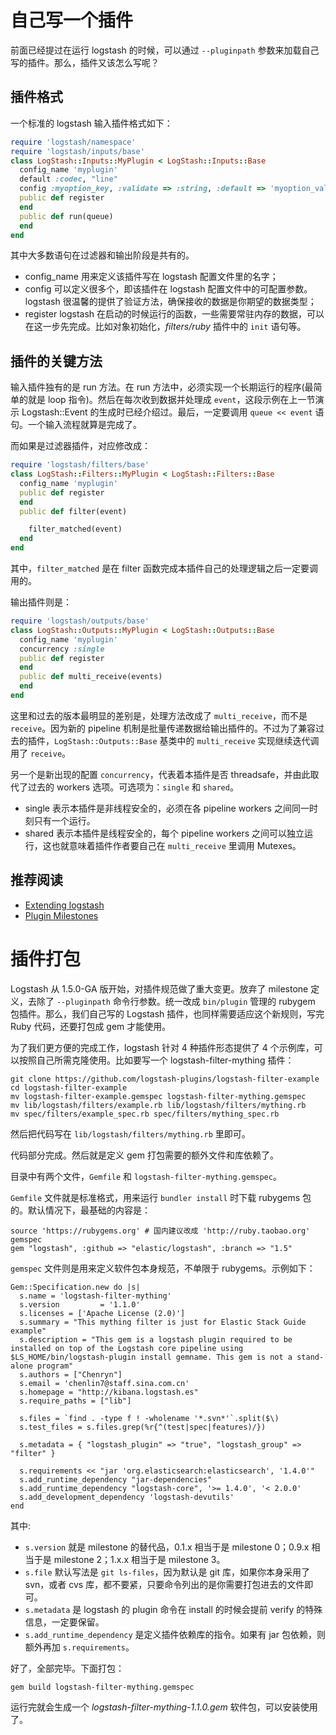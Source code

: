 # 自己写一个插件

前面已经提过在运行 logstash 的时候，可以通过 `--pluginpath` 参数来加载自己写的插件。那么，插件又该怎么写呢？

## 插件格式

一个标准的 logstash 输入插件格式如下：

```ruby
require 'logstash/namespace'
require 'logstash/inputs/base'
class LogStash::Inputs::MyPlugin < LogStash::Inputs::Base
  config_name 'myplugin'
  default :codec, "line"
  config :myoption_key, :validate => :string, :default => 'myoption_value'
  public def register
  end
  public def run(queue)
  end
end
```

其中大多数语句在过滤器和输出阶段是共有的。

* config\_name 用来定义该插件写在 logstash 配置文件里的名字；
* config 可以定义很多个，即该插件在 logstash 配置文件中的可配置参数。logstash 很温馨的提供了验证方法，确保接收的数据是你期望的数据类型；
* register logstash 在启动的时候运行的函数，一些需要常驻内存的数据，可以在这一步先完成。比如对象初始化，*filters/ruby* 插件中的 `init` 语句等。

## 插件的关键方法

输入插件独有的是 run 方法。在 run 方法中，必须实现一个长期运行的程序(最简单的就是 loop 指令)。然后在每次收到数据并处理成 `event`，这段示例在上一节演示 Logstash::Event 的生成时已经介绍过。最后，一定要调用 `queue << event` 语句。一个输入流程就算是完成了。

而如果是过滤器插件，对应修改成：

```ruby
require 'logstash/filters/base'
class LogStash::Filters::MyPlugin < LogStash::Filters::Base
  config_name 'myplugin'
  public def register
  end
  public def filter(event)

    filter_matched(event)
  end
end
```

其中，`filter_matched` 是在 filter 函数完成本插件自己的处理逻辑之后一定要调用的。

输出插件则是：

```ruby
require 'logstash/outputs/base'
class LogStash::Outputs::MyPlugin < LogStash::Outputs::Base
  config_name 'myplugin'
  concurrency :single
  public def register
  end
  public def multi_receive(events)
  end
end
```

这里和过去的版本最明显的差别是，处理方法改成了 `multi_receive`，而不是 `receive`。因为新的 pipeline 机制是批量传递数据给输出插件的。不过为了兼容过去的插件，`LogStash::Outputs::Base` 基类中的 `multi_receive` 实现继续迭代调用了 `receive`。

另一个是新出现的配置 `concurrency`，代表着本插件是否 threadsafe，并由此取代了过去的 workers 选项。可选项为：`single` 和 `shared`。

* single 表示本插件是非线程安全的，必须在各 pipeline workers 之间同一时刻只有一个运行。
* shared 表示本插件是线程安全的，每个 pipeline workers 之间可以独立运行，这也就意味着插件作者要自己在 `multi_receive` 里调用 Mutexes。

## 推荐阅读

* [Extending logstash](http://logstash.net/docs/1.4.2/extending/)
* [Plugin Milestones](http://logstash.net/docs/1.4.2/plugin-milestones)

# 插件打包

Logstash 从 1.5.0-GA 版开始，对插件规范做了重大变更。放弃了 milestone 定义，去除了 `--pluginpath` 命令行参数。统一改成 `bin/plugin` 管理的 rubygem 包插件。那么，我们自己写的 Logstash 插件，也同样需要适应这个新规则，写完 Ruby 代码，还要打包成 gem 才能使用。

为了我们更方便的完成工作，logstash 针对 4 种插件形态提供了 4 个示例库，可以按照自己所需克隆使用。比如要写一个 logstash-filter-mything 插件：

```
git clone https://github.com/logstash-plugins/logstash-filter-example
cd logstash-filter-example
mv logstash-filter-example.gemspec logstash-filter-mything.gemspec
mv lib/logstash/filters/example.rb lib/logstash/filters/mything.rb
mv spec/filters/example_spec.rb spec/filters/mything_spec.rb
```

然后把代码写在 `lib/logstash/filters/mything.rb` 里即可。

代码部分完成。然后就是定义 gem 打包需要的额外文件和库依赖了。

目录中有两个文件，`Gemfile` 和 `logstash-filter-mything.gemspec`。

`Gemfile` 文件就是标准格式，用来运行 `bundler install` 时下载 rubygems 包的。默认情况下，最基础的内容是：

```
source 'https://rubygems.org' # 国内建议改成 'http://ruby.taobao.org'
gemspec
gem "logstash", :github => "elastic/logstash", :branch => "1.5"
```

`gemspec` 文件则是用来定义软件包本身规范，不单限于 rubygems。示例如下：

```
Gem::Specification.new do |s|
  s.name = 'logstash-filter-mything'
  s.version         = '1.1.0'
  s.licenses = ['Apache License (2.0)']
  s.summary = "This mything filter is just for Elastic Stack Guide example"
  s.description = "This gem is a logstash plugin required to be installed on top of the Logstash core pipeline using $LS_HOME/bin/logstash-plugin install gemname. This gem is not a stand-alone program"
  s.authors = ["Chenryn"]
  s.email = 'chenlin7@staff.sina.com.cn'
  s.homepage = "http://kibana.logstash.es"
  s.require_paths = ["lib"]

  s.files = `find . -type f ! -wholename '*.svn*'`.split($\)
  s.test_files = s.files.grep(%r{^(test|spec|features)/})

  s.metadata = { "logstash_plugin" => "true", "logstash_group" => "filter" }

  s.requirements << "jar 'org.elasticsearch:elasticsearch', '1.4.0'"
  s.add_runtime_dependency "jar-dependencies"
  s.add_runtime_dependency "logstash-core", '>= 1.4.0', '< 2.0.0'
  s.add_development_dependency 'logstash-devutils'
end
```

其中:

* `s.version` 就是 milestone 的替代品，0.1.x 相当于是 milestone 0；0.9.x 相当于是 milestone 2；1.x.x 相当于是 milestone 3。
* `s.file` 默认写法是 `git ls-files`，因为默认是 git 库，如果你本身采用了 svn，或者 cvs 库，都不要紧，只要命令列出的是你需要打包进去的文件即可。
* `s.metadata` 是 logstash 的 plugin 命令在 install 的时候会提前 verify 的特殊信息，一定要保留。
* `s.add_runtime_dependency` 是定义插件依赖库的指令。如果有 jar 包依赖，则额外再加 `s.requirements`。

好了，全部完毕。下面打包：

```
gem build logstash-filter-mything.gemspec
```

运行完就会生成一个 *logstash-filter-mything-1.1.0.gem* 软件包，可以安装使用了。
